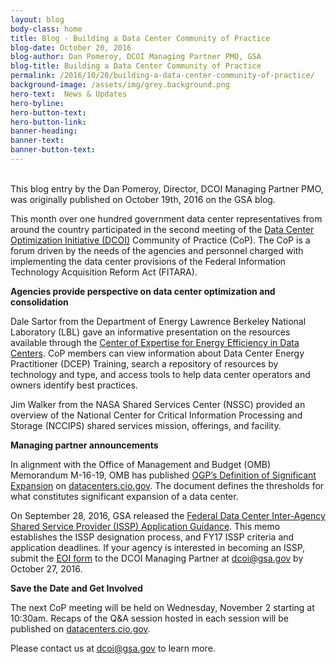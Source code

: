 ```yaml
---
layout: blog
body-class: home
title: Blog - Building a Data Center Community of Practice
blog-date: October 20, 2016
blog-author: Dan Pomeroy, DCOI Managing Partner PMO, GSA
blog-title: Building a Data Center Community of Practice
permalink: /2016/10/20/building-a-data-center-community-of-practice/
background-image: /assets/img/grey.background.png
hero-text:  News & Updates
hero-byline:
hero-button-text: 
hero-button-link: 
banner-heading: 
banner-text: 
banner-button-text: 
---
```

<BR>
This blog entry by the Dan Pomeroy, Director, DCOI Managing Partner PMO, was originally published on October 19th, 2016 on the GSA blog. 

This month over one hundred government data center representatives from around the country participated in the second meeting of the <A HREF="http://go.usa.gov/xkVWq">Data Center Optimization Initiative (DCOI)</A> Community of Practice (CoP). The CoP is a forum driven by the needs of the agencies and personnel charged with implementing the data center provisions of the Federal Information Technology Acquisition Reform Act (FITARA).

<B>Agencies provide perspective on data center optimization and consolidation</B>

Dale Sartor from the Department of Energy Lawrence Berkeley National Laboratory (LBL) gave an informative presentation on the resources available through the <A HREF="http://go.usa.gov/xkVDA">Center of Expertise for Energy Efficiency in Data Centers</A>. CoP members can view information about Data Center Energy Practitioner (DCEP) Training, search a repository of resources by technology and type, and access tools to help data center operators and owners identify best practices.

Jim Walker from the NASA Shared Services Center (NSSC) provided an overview of the National Center for Critical Information Processing and Storage (NCCIPS) shared services mission, offerings, and facility.

<B>Managing partner announcements</B>

In alignment with the Office of Management and Budget (OMB) Memorandum M-16-19, OMB has published <A HREF="http://go.usa.gov/xkVDQ">OGP’s Definition of Significant Expansion</A> on <A HREF="http://go.usa.gov/xkVDE">datacenters.cio.gov</A>. The document defines the thresholds for what constitutes significant expansion of a data center.

On September 28, 2016, GSA released the <A HREF="http://go.usa.gov/xkVD7">Federal Data Center Inter-Agency Shared Service Provider (ISSP) Application Guidance</A>. This memo establishes the ISSP designation process, and FY17 ISSP criteria and application deadlines. If your agency is interested in becoming an ISSP, submit the <A HREF="http://go.usa.gov/xKzrR">EOI form</A> to the DCOI Managing Partner at dcoi@gsa.gov by October 27, 2016.

<B>Save the Date and Get Involved</B>

The next CoP meeting will be held on Wednesday, November 2 starting at 10:30am. Recaps of the Q&A session hosted in each session will be published on <A HREF="http://go.usa.gov/xkVDE">datacenters.cio.gov</A>.

Please contact us at dcoi@gsa.gov to learn more.
